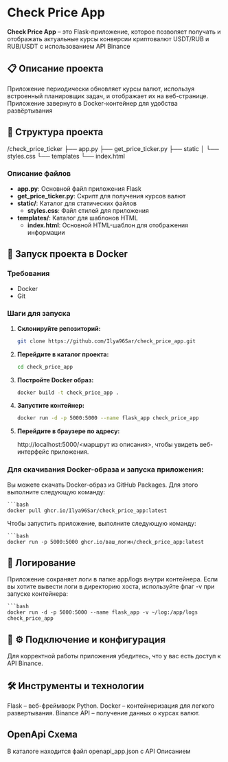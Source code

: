 # Check Price App

**Check Price App** – это Flask-приложение, которое позволяет получать и отображать актуальные курсы конверсии криптовалют USDT/RUB и RUB/USDT с использованием API Binance

## 📋 Описание проекта

Приложение периодически обновляет курсы валют, используя встроенный планировщик задач, и отображает их на веб-странице. Приложение завернуто в Docker-контейнер для удобства развёртывания

## 📂 Структура проекта

/check_price_ticker
    ├── app.py
    ├── get_price_ticker.py
    ├── static
    │   └── styles.css
    └── templates
        └── index.html

### Описание файлов

- **app.py**: Основной файл приложения Flask
- **get_price_ticker.py**: Скрипт для получения курсов валют
- **static/**: Каталог для статических файлов
  - **styles.css**: Файл стилей для приложения
- **templates/**: Каталог для шаблонов HTML
  - **index.html**: Основной HTML-шаблон для отображения информации

## 🚀 Запуск проекта в Docker

### Требования

- Docker
- Git

### Шаги для запуска

1. **Склонируйте репозиторий:**

   ```bash
   git clone https://github.com/Ilya96Sar/check_price_app.git

2. **Перейдите в каталог проекта:**

   ```bash
   cd check_price_app

3. **Постройте Docker образ:**

   ```bash
   docker build -t check_price_app .

4. **Запустите контейнер:**

   ```bash
   docker run -d -p 5000:5000 --name flask_app check_price_app

3. **Перейдите в браузере по адресу:**

   http://localhost:5000/<маршрут из описания>, чтобы увидеть веб-интерфейс приложения.

### Для скачивания Docker-образа и запуска приложения:

Вы можете скачать Docker-образ из GitHub Packages. Для этого выполните следующую команду:

    ```bash
    docker pull ghcr.io/Ilya96Sar/check_price_app:latest

Чтобы запустить приложение, выполните следующую команду:

    ```bash
    docker run -p 5000:5000 ghcr.io/ваш_логин/check_price_app:latest

## 📄 Логирование

Приложение сохраняет логи в папке app/logs внутри контейнера. Если вы хотите вывести логи в директорию хоста, используйте флаг -v при запуске контейнера:

    ```bash
    docker run -d -p 5000:5000 --name flask_app -v ~/log:/app/logs check_price_app

## 📄 ⚙️ Подключение и конфигурация

Для корректной работы приложения убедитесь, что у вас есть доступ к API Binance.

## 🛠️ Инструменты и технологии

Flask – веб-фреймворк Python.
Docker – контейнеризация для легкого развертывания.
Binance API – получение данных о курсах валют.

## OpenApi Схема

В каталоге находится файл openapi_app.json c API Описанием
